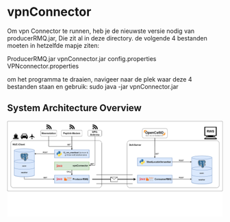 # vpnConnector
Om vpn Connector te runnen, heb je de nieuwste versie nodig van producerRMQ.jar, Die zit al in deze directory. de volgende 4 bestanden moeten in hetzelfde mapje ziten:

ProducerRMQ.jar
vpnConnector.jar
config.properties
VPNconnector.properties

om het programma te draaien, navigeer naar de plek waar deze 4 bestanden staan en gebruik: sudo java -jar vpnConnector.jar

## System Architecture Overview
![Integration with other CFNS systems](integrationVpnConnector.png)
